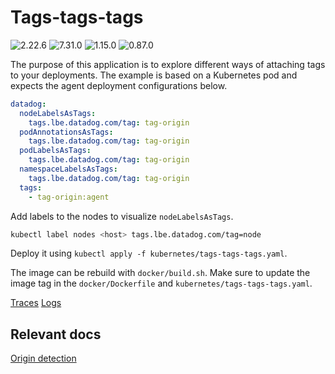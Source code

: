 # Tags-tags-tags

![2.22.6](https://img.shields.io/badge/Datadog%20chart-2.22.6-632ca6?labelColor=f0f0f0&logo=Helm&logoColor=0f1689)
![7.31.0](https://img.shields.io/badge/Agent-7.31.0-632ca6?&labelColor=f0f0f0&logo=Datadog&logoColor=632ca6)
![1.15.0](https://img.shields.io/badge/Cluster%20Agent-1.15.0-632ca6?labelColor=f0f0f0&logo=Datadog&logoColor=632ca6)
![0.87.0](https://img.shields.io/badge/Java%20Agent-0.87.0-632ca6?labelColor=f0f0f0&logo=Datadog&logoColor=632ca6)

The purpose of this application is to explore different ways of attaching tags to your deployments. The example is based on a Kubernetes pod and expects the agent deployment configurations below.

```yaml
datadog:
  nodeLabelsAsTags:
    tags.lbe.datadog.com/tag: tag-origin
  podAnnotationsAsTags:
    tags.lbe.datadog.com/tag: tag-origin
  podLabelsAsTags:
    tags.lbe.datadog.com/tag: tag-origin
  namespaceLabelsAsTags:
    tags.lbe.datadog.com/tag: tag-origin
  tags:
    - tag-origin:agent
```

Add labels to the nodes to visualize `nodeLabelsAsTags`.

```bash
kubectl label nodes <host> tags.lbe.datadog.com/tag=node
```

Deploy it using `kubectl apply -f kubernetes/tags-tags-tags.yaml`.

The image can be rebuild with `docker/build.sh`. Make sure to update the image tag in the `docker/Dockerfile` and `kubernetes/tags-tags-tags.yaml`.

[Traces](https://app.datadoghq.com/apm/traces?query=service%3Adatadog.lbe.tags.app)
[Logs](https://app.datadoghq.com/logs?query=service%3Atags)

## Relevant docs

[Origin detection](https://docs.datadoghq.com/developers/dogstatsd/unix_socket/#using-origin-detection-for-container-tagging)
